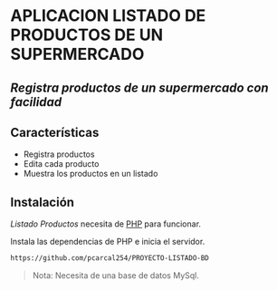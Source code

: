 # APLICACION LISTADO DE PRODUCTOS DE UN SUPERMERCADO

## _Registra productos de un supermercado con facilidad_

## Características

- Registra productos
- Edita cada producto
- Muestra los productos en un listado

## Instalación

_Listado Productos_ necesita de [PHP](https://www.php.net/) para funcionar.

Instala las dependencias de PHP e inicia el servidor.

```sh
https://github.com/pcarcal254/PROYECTO-LISTADO-BD
```

> Nota: Necesita de una base de datos MySql.
